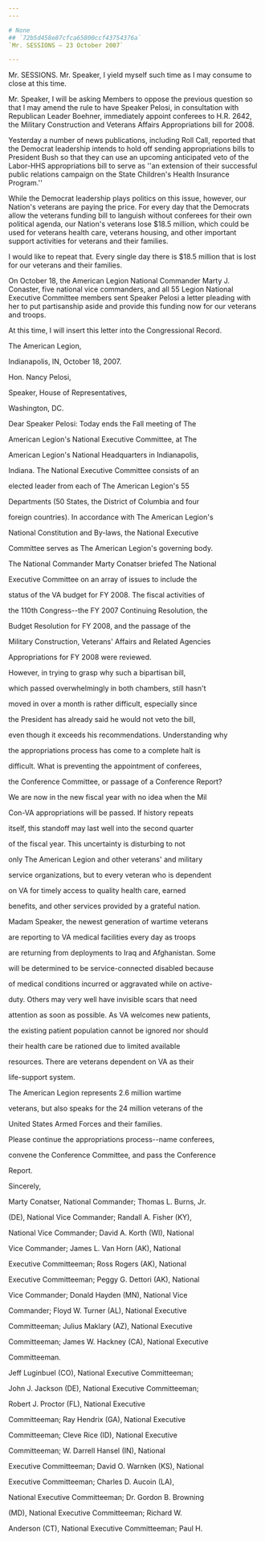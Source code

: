 ```yaml
---
---

# None
## `72b5d458e87cfca65800ccf43754376a`
`Mr. SESSIONS — 23 October 2007`

---
```



Mr. SESSIONS. Mr. Speaker, I yield myself such time as I may consume 
to close at this time.

Mr. Speaker, I will be asking Members to oppose the previous question 
so that I may amend the rule to have Speaker Pelosi, in consultation 
with Republican Leader Boehner, immediately appoint conferees to H.R. 
2642, the Military Construction and Veterans Affairs Appropriations 
bill for 2008.

Yesterday a number of news publications, including Roll Call, 
reported that the Democrat leadership intends to hold off sending 
appropriations bills to President Bush so that they can use an upcoming 
anticipated veto of the Labor-HHS appropriations bill to serve as ''an 
extension of their successful public relations campaign on the State 
Children's Health Insurance Program.''

While the Democrat leadership plays politics on this issue, however, 
our Nation's veterans are paying the price. For every day that the 
Democrats allow the veterans funding bill to languish without conferees 
for their own political agenda, our Nation's veterans lose $18.5 
million, which could be used for veterans health care, veterans 
housing, and other important support activities for veterans and their 
families.

I would like to repeat that. Every single day there is $18.5 million 
that is lost for our veterans and their families.

On October 18, the American Legion National Commander Marty J. 
Conaster, five national vice commanders, and all 55 Legion National 
Executive Committee members sent Speaker Pelosi a letter pleading with 
her to put partisanship aside and provide this funding now for our 
veterans and troops.



At this time, I will insert this letter into the Congressional 
Record.























The American Legion,
















 Indianapolis, IN, October 18, 2007.


 Hon. Nancy Pelosi,


 Speaker, House of Representatives,


 Washington, DC.



 Dear Speaker Pelosi: Today ends the Fall meeting of The 


 American Legion's National Executive Committee, at The 


 American Legion's National Headquarters in Indianapolis, 


 Indiana. The National Executive Committee consists of an 


 elected leader from each of The American Legion's 55 


 Departments (50 States, the District of Columbia and four 


 foreign countries). In accordance with The American Legion's 


 National Constitution and By-laws, the National Executive 


 Committee serves as The American Legion's governing body.



 The National Commander Marty Conatser briefed The National 


 Executive Committee on an array of issues to include the 


 status of the VA budget for FY 2008. The fiscal activities of 


 the 110th Congress--the FY 2007 Continuing Resolution, the 


 Budget Resolution for FY 2008, and the passage of the 


 Military Construction, Veterans' Affairs and Related Agencies 


 Appropriations for FY 2008 were reviewed.



 However, in trying to grasp why such a bipartisan bill, 


 which passed overwhelmingly in both chambers, still hasn't 


 moved in over a month is rather difficult, especially since 


 the President has already said he would not veto the bill, 


 even though it exceeds his recommendations. Understanding why 


 the appropriations process has come to a complete halt is 


 difficult. What is preventing the appointment of conferees, 


 the Conference Committee, or passage of a Conference Report?



 We are now in the new fiscal year with no idea when the Mil 


 Con-VA appropriations will be passed. If history repeats 


 itself, this standoff may last well into the second quarter 


 of the fiscal year. This uncertainty is disturbing to not 


 only The American Legion and other veterans' and military 


 service organizations, but to every veteran who is dependent 


 on VA for timely access to quality health care, earned 


 benefits, and other services provided by a grateful nation.



 Madam Speaker, the newest generation of wartime veterans 


 are reporting to VA medical facilities every day as troops 


 are returning from deployments to Iraq and Afghanistan. Some 


 will be determined to be service-connected disabled because 


 of medical conditions incurred or aggravated while on active-


 duty. Others may very well have invisible scars that need 


 attention as soon as possible. As VA welcomes new patients, 


 the existing patient population cannot be ignored nor should 


 their health care be rationed due to limited available 


 resources. There are veterans dependent on VA as their 


 life-support system.



 The American Legion represents 2.6 million wartime 


 veterans, but also speaks for the 24 million veterans of the 


 United States Armed Forces and their families.



 Please continue the appropriations process--name conferees, 


 convene the Conference Committee, and pass the Conference 


 Report.





 Sincerely,




 Marty Conatser, National Commander; Thomas L. Burns, Jr. 





 (DE), National Vice Commander; Randall A. Fisher (KY), 





 National Vice Commander; David A. Korth (WI), National 





 Vice Commander; James L. Van Horn (AK), National 





 Executive Committeeman; Ross Rogers (AK), National 





 Executive Committeeman; Peggy G. Dettori (AK), National 





 Vice Commander; Donald Hayden (MN), National Vice 





 Commander; Floyd W. Turner (AL), National Executive 





 Committeeman; Julius Maklary (AZ), National Executive 





 Committeeman; James W. Hackney (CA), National Executive 





 Committeeman.




 Jeff Luginbuel (CO), National Executive Committeeman; 





 John J. Jackson (DE), National Executive Committeeman; 





 Robert J. Proctor (FL), National Executive 





 Committeeman; Ray Hendrix (GA), National Executive 





 Committeeman; Cleve Rice (ID), National Executive 





 Committeeman; W. Darrell Hansel (IN), National 





 Executive Committeeman; David O. Warnken (KS), National 





 Executive Committeeman; Charles D. Aucoin (LA), 





 National Executive Committeeman; Dr. Gordon B. Browning 





 (MD), National Executive Committeeman; Richard W. 





 Anderson (CT), National Executive Committeeman; Paul H. 